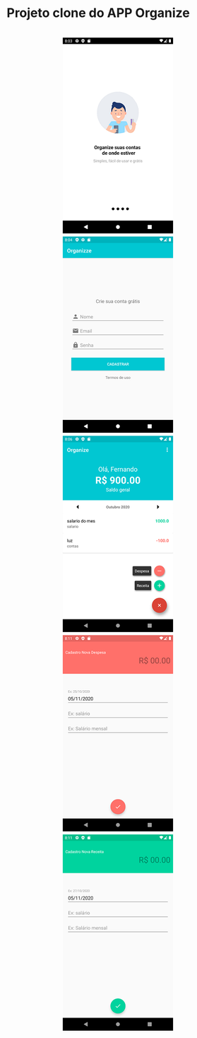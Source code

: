 # Projeto clone do APP Organize

<h1 align="center">
  <img alt="NextLevelWeek" title="#NextLevelWeek" src="./prints/img_1.png" />
  <img alt="NextLevelWeek" title="#NextLevelWeek" src="./prints/img_2.png" />
  <img alt="NextLevelWeek" title="#NextLevelWeek" src="./prints/img_3.png" />
  <img alt="NextLevelWeek" title="#NextLevelWeek" src="./prints/img_4.png" />
  <img alt="NextLevelWeek" title="#NextLevelWeek" src="./prints/img_5.png" />
</h1>